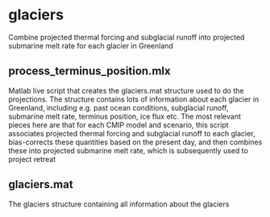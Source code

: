 # glaciers
Combine projected thermal forcing and subglacial runoff into projected submarine melt rate for each glacier in Greenland

## process_terminus_position.mlx
Matlab live script that creates the glaciers.mat structure used to do the projections. The structure contains lots of information about each glacier in Greenland, including e.g. past ocean conditions, subglacial runoff, submarine melt rate, terminus position, ice flux etc. The most relevant pieces here are that for each CMIP model and scenario, this script associates projected thermal forcing and subglacial runoff to each glacier, bias-corrects these quantities based on the present day, and then combines these into projected submarine melt rate, which is subsequently used to project retreat

## glaciers.mat
The glaciers structure containing all information about the glaciers
